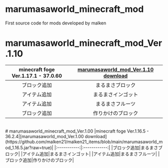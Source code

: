 # marumasaworld_minecraft_mod
First source code for mods developed by malken
<br>
# marumasaworld_minecraft_mod_Ver.1.10
|minecraft foge Ver.1.17.1 - 37.0.60|[marumasaworld_mod_Ver.1.10 download](https://github.com/malken21/malken21_items/blob/main/marumasaworld_mod_1.17.1.jar?raw=true)|
|:-----------:|:------------:|
|ブロック追加|まるまさブロック|
|アイテム追加|まるまさインゴット|
|アイテム追加|まるまさフルーツ|
|ブロック追加|作りかけのブロック|

<br>
# marumasaworld_minecraft_mod_Ver.1.00
|minecraft foge Ver.1.16.5 - 36.2.4|[marumasaworld_mod_Ver.1.00 download](https://github.com/malken21/malken21_items/blob/main/marumasaworld_mod_1.16.5.jar?raw=true)|
|:-----------:|:------------:|
|ブロック追加|まるまさブロック|
|アイテム追加|まるまさインゴット|
|アイテム追加|まるまさフルーツ|
|ブロック追加|作りかけのブロック|
